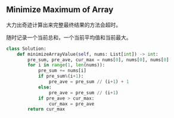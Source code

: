 ## Minimize Maximum of Array

大力出奇迹计算出来完整最终结果的方法会超时。

随时记录一个当前总和，一个当前平均值和当前最大。

```python
class Solution:
    def minimizeArrayValue(self, nums: List[int]) -> int:
        pre_sum, pre_ave, cur_max = nums[0], nums[0], nums[0]
        for i in range(1, len(nums)):
            pre_sum += nums[i]
            if pre_sum%(i+1):
                pre_ave = pre_sum // (i+1) + 1
            else:
                pre_ave = pre_sum // (i+1)
            if pre_ave > cur_max:
                cur_max = pre_ave
        return cur_max
```
